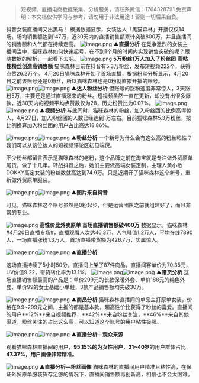 > 短视频、直播电商数据采集、分析服务，请联系微信：1764328791
免责声明：本文档仅供学习与参考，请勿用于非法用途！否则一切后果自负。



抖音女装直播间又出黑马！
根据数据显示，女装达人「黑猫森林」开播仅仅14场，场均销售额达到147万，近30天内的直播销售额累计突破800万。并且直播间的销售额和人气都在持续走高。
![image.png](https://cdn.nlark.com/yuque/0/2021/png/97322/1620353395385-3060067a-d7cd-46ba-96ff-2def20d0128d.png#clientId=u50c68235-12e0-4&from=paste&height=344&id=u442b1e08&margin=%5Bobject%20Object%5D&name=image.png&originHeight=688&originWidth=686&originalType=binary&size=183305&status=done&style=none&taskId=ud5212694-20b2-491e-bbf5-61f2ab99c11&width=343)
**▲直播分析**
在竞争激烈的女装主播间当中，猫咪森林如何快速起号，在不到1个月的时间内实现销售突破的呢？跟随数据的解析，一起看下去吧。
![image.png](https://cdn.nlark.com/yuque/0/2021/gif/97322/1620353386204-ca598d41-55c2-4046-bdd1-3033ae0f5b0c.gif#clientId=u50c68235-12e0-4&from=paste&height=1&id=u1666e3e8&margin=%5Bobject%20Object%5D&name=image.png&originHeight=1&originWidth=1&originalType=url&size=70&status=done&style=none&taskId=u774b96c7-280b-445a-8ccf-0bc6bbd48fa&width=0.5)
**5万粉丝1万人加入了粉丝团**
**高粘性粉丝创造高销售额**
猫咪森林目前在抖音有5.3万粉丝，发布短视频222个，获得点赞26.2万个。
4月20日猫咪森林开始了首场直播，根据粉丝分析显示，4月20日之前该账号还是0粉丝，所以猫咪森林也是0粉就直接开播的账号。
![image.png](https://cdn.nlark.com/yuque/0/2021/gif/97322/1620353386301-95f574c2-f536-4802-9f1c-c1c24f51a5ac.gif#clientId=u50c68235-12e0-4&from=paste&height=1&id=uf12f7c64&margin=%5Bobject%20Object%5D&name=image.png&originHeight=1&originWidth=1&originalType=url&size=70&status=done&style=none&taskId=u89077fc4-05ee-4388-8b4c-05e51f73032&width=0.5)![image.png](https://cdn.nlark.com/yuque/0/2021/png/97322/1620353403525-5a2956ed-c956-44f0-b84f-57cb58da0aee.png#clientId=u50c68235-12e0-4&from=paste&height=281&id=ud65263b6&margin=%5Bobject%20Object%5D&name=image.png&originHeight=562&originWidth=802&originalType=binary&size=104237&status=done&style=none&taskId=u3db53922-54db-4c4c-9712-836f6d07b43&width=401)
**▲达人粉丝分析**
但账号的涨粉速度非常惊人，3天涨粉5万，主要还是通过直播涨来的粉丝。短视频虽然一直在更新，却没有出很多爆款，近30天内的视频平均点赞数仅为28，历史粉赞比为0.07%。
![image.png](https://cdn.nlark.com/yuque/0/2021/gif/97322/1620353386177-cd3b0b5f-b3b1-43fa-98e4-a1061f1626c3.gif#clientId=u50c68235-12e0-4&from=paste&height=1&id=u771c4301&margin=%5Bobject%20Object%5D&name=image.png&originHeight=1&originWidth=1&originalType=url&size=70&status=done&style=none&taskId=u51dd31bc-9997-4599-87c5-5b326869fc5&width=0.5)![image.png](https://cdn.nlark.com/yuque/0/2021/png/97322/1620353409135-73b6e346-19db-4ae5-8434-963bbfadbe9b.png#clientId=u50c68235-12e0-4&from=paste&height=327&id=u7136ddae&margin=%5Bobject%20Object%5D&name=image.png&originHeight=654&originWidth=678&originalType=binary&size=168636&status=done&style=none&taskId=u424e2de1-4988-4d50-9976-a525cb0009b&width=339)
**▲视频分析**
与此同时，猫咪森林的粉丝，加入粉丝团的比例高得惊人，4月27日，加入粉丝团的人数已经达到1万左右。目前猫咪森林5.3万粉丝，按比例换算加入粉丝团的用户占比高达18.86%。


![image.png](https://cdn.nlark.com/yuque/0/2021/gif/97322/1620353386181-749b2d27-081d-49fe-a3c2-1d507ccfe956.gif#clientId=u50c68235-12e0-4&from=paste&height=1&id=uc207faf4&margin=%5Bobject%20Object%5D&name=image.png&originHeight=1&originWidth=1&originalType=url&size=70&status=done&style=none&taskId=u5697c6d4-6878-406c-875f-9270679a475&width=0.5)![image.png](https://cdn.nlark.com/yuque/0/2021/png/97322/1620353413877-7ef4a120-b825-450e-8dae-69e6c88877c9.png#clientId=u50c68235-12e0-4&from=paste&height=242&id=ua7f05a4c&margin=%5Bobject%20Object%5D&name=image.png&originHeight=484&originWidth=796&originalType=binary&size=100258&status=done&style=none&taskId=ue17d8b61-16a0-46ab-b82a-2fd46e2f466&width=398)
**▲粉丝分析**
一个新号为什么会有这么高的粉丝粘性？我们可以从该位达人的短视频评论区初见端倪。


不少粉丝都留言表示是猫咪森林的老粉，这个品牌之前在淘宝就是专注做外贸原单尾货，做了十几年。转战抖音之后，她们主要做高端女装定制，主理人黄小敏DOKKY高定女装的粉丝数就高达到74.9万。只是近期开了猫咪森林这个新号，重新做外贸原单服装。


![image.png](https://cdn.nlark.com/yuque/0/2021/gif/97322/1620353386533-91438a61-ca80-45bc-a194-4cc7601edeb8.gif#clientId=u50c68235-12e0-4&from=paste&height=1&id=ucfcf3f8b&margin=%5Bobject%20Object%5D&name=image.png&originHeight=1&originWidth=1&originalType=url&size=70&status=done&style=none&taskId=uce298254-a17a-4477-8255-35edc462240&width=0.5)![image.png](https://cdn.nlark.com/yuque/0/2021/png/97322/1620353420639-60685a83-5548-40a6-86cf-631e3287a5ad.png#clientId=u50c68235-12e0-4&from=paste&height=331&id=u13210fcf&margin=%5Bobject%20Object%5D&name=image.png&originHeight=662&originWidth=697&originalType=binary&size=458423&status=done&style=none&taskId=ub51f88ee-ec4f-44a1-8dcb-140e6aeeff6&width=348.5)
**▲图片来自抖音**


可见，猫咪森林这个账号虽然是0粉起步，但是运营团队之前就组建好了，而且非常的专业。


![image.png](https://cdn.nlark.com/yuque/0/2021/gif/97322/1620353386580-fa126d8a-24de-410d-9e73-e95215fc9735.gif#clientId=u50c68235-12e0-4&from=paste&height=1&id=uedadd1e0&margin=%5Bobject%20Object%5D&name=image.png&originHeight=1&originWidth=1&originalType=url&size=70&status=done&style=none&taskId=u3b8c9cf5-64fe-4b7a-b8d4-70a972bd551&width=0.5)
**高性价比外卖原单**
**首场直播销售额破400万**
数据显示，猫咪森林#4月20日直播专场#，直播观看人次达46.3万，人气峰值1.2万人，平均在线7890人，一场直播涨粉1.3万人，首场直播带货额为426.7万，实属惊人。


![image.png](https://cdn.nlark.com/yuque/0/2021/gif/97322/1620353386686-9037e42a-4a0d-475b-964f-117e5c90daf5.gif#clientId=u50c68235-12e0-4&from=paste&height=1&id=u50a79203&margin=%5Bobject%20Object%5D&name=image.png&originHeight=1&originWidth=1&originalType=url&size=70&status=done&style=none&taskId=u0be84e87-4df4-4cbf-b43d-d473c99a6c3&width=0.5)![image.png](https://cdn.nlark.com/yuque/0/2021/png/97322/1620353428615-064e1b36-47d7-4a5c-84f9-4008d4dcf6b6.png#clientId=u50c68235-12e0-4&from=paste&height=469&id=ud8954bc1&margin=%5Bobject%20Object%5D&name=image.png&originHeight=938&originWidth=666&originalType=binary&size=285773&status=done&style=none&taskId=u88f94e93-9f05-41a5-8102-2c846c0ecb5&width=333)
**▲直播分析**


这场直播持续了5小时50分，直播间上架了87件商品，直播间客单价为70.35元，UV价值9.22，带货转化率为13.1%。
![image.png](https://cdn.nlark.com/yuque/0/2021/gif/97322/1620353386859-ff87b619-1d6e-4c71-b54a-1a2a853adad2.gif#clientId=u50c68235-12e0-4&from=paste&height=1&id=ub4b4dee6&margin=%5Bobject%20Object%5D&name=image.png&originHeight=1&originWidth=1&originalType=url&size=70&status=done&style=none&taskId=u75c61496-ad39-482b-840d-85f4297f1b4&width=0.5)![image.png](https://cdn.nlark.com/yuque/0/2021/png/97322/1620353437138-206555ea-8e77-45ff-90e3-0be0d6257229.png#clientId=u50c68235-12e0-4&from=paste&height=312&id=u9a8dc19c&margin=%5Bobject%20Object%5D&name=image.png&originHeight=624&originWidth=652&originalType=binary&size=134519&status=done&style=none&taskId=u2d3f2f44-40f0-4353-a6ed-fa4a1ccb1a8&width=326)
**▲带货分析**
这场直播销售额最高的产品是：单价299元的长款保暖外套、单价188元的纯色外套、单价99的女士基础小单鞋，3款产品销售额均突破30万。


![image.png](https://cdn.nlark.com/yuque/0/2021/gif/97322/1620353386868-d36e68ab-d7ae-4628-ae7f-86b38d78eef8.gif#clientId=u50c68235-12e0-4&from=paste&height=1&id=u4ea8c6fb&margin=%5Bobject%20Object%5D&name=image.png&originHeight=1&originWidth=1&originalType=url&size=70&status=done&style=none&taskId=u84ae5b1a-39b4-45fa-a73a-1e78d9294e7&width=0.5)![image.png](https://cdn.nlark.com/yuque/0/2021/png/97322/1620353448673-d20a3734-be5c-47e2-ada5-c85576e534a0.png#clientId=u50c68235-12e0-4&from=paste&height=688&id=uf6847d39&margin=%5Bobject%20Object%5D&name=image.png&originHeight=1376&originWidth=984&originalType=binary&size=628015&status=done&style=none&taskId=u675b338a-92b4-4c18-ba2c-2fa2128c124&width=492)
**▲商品分析**
猫咪森林直播间的单品主打原单女装，价格在9.9~299元之间，主推的都是基本款，超高性价比获得了粉丝的喜爱。直播间的用户**12%**来自视频推荐，**42%**来自粉丝关注，**46%**来自其他渠道，粉丝关注的占比这么高，可以知道这个账号的用户粘性极强。


![image.png](https://cdn.nlark.com/yuque/0/2021/gif/97322/1620353386913-e6bb0ab2-895e-4727-905f-ed2b82318751.gif#clientId=u50c68235-12e0-4&from=paste&height=1&id=u8cd3d841&margin=%5Bobject%20Object%5D&name=image.png&originHeight=1&originWidth=1&originalType=url&size=70&status=done&style=none&taskId=u9344b01c-52b0-44f6-87e2-fee0b061e4f&width=0.5)![image.png](https://cdn.nlark.com/yuque/0/2021/png/97322/1620353455388-2d29d985-b5b2-4072-b12a-02602a046b32.png#clientId=u50c68235-12e0-4&from=paste&height=205&id=ubdb6a83f&margin=%5Bobject%20Object%5D&name=image.png&originHeight=410&originWidth=672&originalType=binary&size=81615&status=done&style=none&taskId=u56e131c2-6362-4d49-939b-fff8f96768b&width=336)
**▲直播分析—观众来源**


观看猫咪森林直播间的用户，**95.15%**的为**女性用户**，**31~40岁**的用户群体占比**47.37%，用户画像非常精准。**


![image.png](https://cdn.nlark.com/yuque/0/2021/png/97322/1620353465077-53a40cb5-f63c-425c-b63d-9ae02bd5cfa5.png#clientId=u50c68235-12e0-4&from=paste&height=475&id=ua62ff4d3&margin=%5Bobject%20Object%5D&name=image.png&originHeight=950&originWidth=684&originalType=binary&size=219020&status=done&style=none&taskId=udc1bca72-f0f0-4216-babb-f582f1cea82&width=342)
**▲直播分析—粉丝画像**
猫咪森林的直播间用户精准且粘性高，在保证外贸原单服装货存足够的情况下，直播间销售额再创新高，相信也不会太困难。
